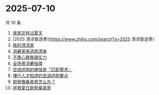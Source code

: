 # 2025-07-10

共 10 条

<!-- BEGIN -->
<!-- 最后更新时间 Thu Jul 10 2025 01:14:17 GMT+0800 (China Standard Time) -->

1. [我家这样过夏天](https://www.zhihu.com/search?q=我家这样过夏天)
1. [2025 清凉智选季](https://www.zhihu.com/search?q=2025 清凉智选季)
1. [我的清凉家](https://www.zhihu.com/search?q=我的清凉家)
1. [消暑家电选购清单](https://www.zhihu.com/search?q=消暑家电选购清单)
1. [不靠心静靠硬实力](https://www.zhihu.com/search?q=不靠心静靠硬实力)
1. [全场景消暑指南](https://www.zhihu.com/search?q=全场景消暑指南)
1. [空调选购的捷径是「匹配需求」](https://www.zhihu.com/search?q=空调选购的捷径是「匹配需求」)
1. [懂行人才知道的空调选购要点](https://www.zhihu.com/search?q=懂行人才知道的空调选购要点)
1. [厨房像桑拿房怎么办？](https://www.zhihu.com/search?q=厨房像桑拿房怎么办？)
1. [拯救夏日厨房桑拿房](https://www.zhihu.com/search?q=拯救夏日厨房桑拿房)

<!-- END -->
